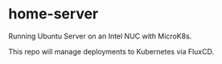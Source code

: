 # home-server

Running Ubuntu Server on an Intel NUC with MicroK8s.

This repo will manage deployments to Kubernetes via FluxCD.